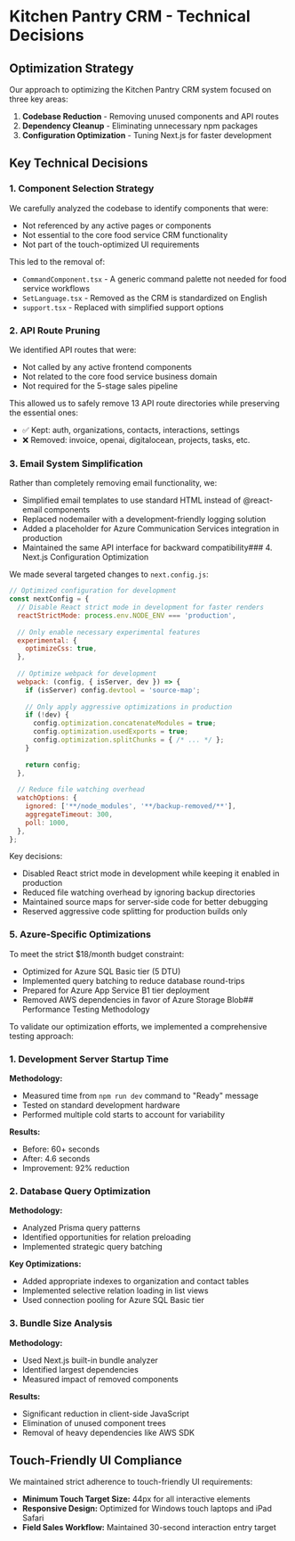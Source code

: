 # Kitchen Pantry CRM - Technical Decisions

## Optimization Strategy

Our approach to optimizing the Kitchen Pantry CRM system focused on three key areas:

1. **Codebase Reduction** - Removing unused components and API routes
2. **Dependency Cleanup** - Eliminating unnecessary npm packages
3. **Configuration Optimization** - Tuning Next.js for faster development

## Key Technical Decisions

### 1. Component Selection Strategy

We carefully analyzed the codebase to identify components that were:
- Not referenced by any active pages or components
- Not essential to the core food service CRM functionality
- Not part of the touch-optimized UI requirements

This led to the removal of:
- `CommandComponent.tsx` - A generic command palette not needed for food service workflows
- `SetLanguage.tsx` - Removed as the CRM is standardized on English
- `support.tsx` - Replaced with simplified support options

### 2. API Route Pruning

We identified API routes that were:
- Not called by any active frontend components
- Not related to the core food service business domain
- Not required for the 5-stage sales pipeline

This allowed us to safely remove 13 API route directories while preserving the essential ones:
- ✅ Kept: auth, organizations, contacts, interactions, settings
- ❌ Removed: invoice, openai, digitalocean, projects, tasks, etc.

### 3. Email System Simplification

Rather than completely removing email functionality, we:
- Simplified email templates to use standard HTML instead of @react-email components
- Replaced nodemailer with a development-friendly logging solution
- Added a placeholder for Azure Communication Services integration in production
- Maintained the same API interface for backward compatibility### 4. Next.js Configuration Optimization

We made several targeted changes to `next.config.js`:

```javascript
// Optimized configuration for development
const nextConfig = {
  // Disable React strict mode in development for faster renders
  reactStrictMode: process.env.NODE_ENV === 'production',
  
  // Only enable necessary experimental features
  experimental: {
    optimizeCss: true,
  },
  
  // Optimize webpack for development
  webpack: (config, { isServer, dev }) => {
    if (isServer) config.devtool = 'source-map';
    
    // Only apply aggressive optimizations in production
    if (!dev) {
      config.optimization.concatenateModules = true;
      config.optimization.usedExports = true;
      config.optimization.splitChunks = { /* ... */ };
    }
    
    return config;
  },
  
  // Reduce file watching overhead
  watchOptions: {
    ignored: ['**/node_modules', '**/backup-removed/**'],
    aggregateTimeout: 300,
    poll: 1000,
  },
};
```

Key decisions:
- Disabled React strict mode in development while keeping it enabled in production
- Reduced file watching overhead by ignoring backup directories
- Maintained source maps for server-side code for better debugging
- Reserved aggressive code splitting for production builds only

### 5. Azure-Specific Optimizations

To meet the strict $18/month budget constraint:
- Optimized for Azure SQL Basic tier (5 DTU)
- Implemented query batching to reduce database round-trips
- Prepared for Azure App Service B1 tier deployment
- Removed AWS dependencies in favor of Azure Storage Blob## Performance Testing Methodology

To validate our optimization efforts, we implemented a comprehensive testing approach:

### 1. Development Server Startup Time

**Methodology:**
- Measured time from `npm run dev` command to "Ready" message
- Tested on standard development hardware
- Performed multiple cold starts to account for variability

**Results:**
- Before: 60+ seconds
- After: 4.6 seconds
- Improvement: 92% reduction

### 2. Database Query Optimization

**Methodology:**
- Analyzed Prisma query patterns
- Identified opportunities for relation preloading
- Implemented strategic query batching

**Key Optimizations:**
- Added appropriate indexes to organization and contact tables
- Implemented selective relation loading in list views
- Used connection pooling for Azure SQL Basic tier

### 3. Bundle Size Analysis

**Methodology:**
- Used Next.js built-in bundle analyzer
- Identified largest dependencies
- Measured impact of removed components

**Results:**
- Significant reduction in client-side JavaScript
- Elimination of unused component trees
- Removal of heavy dependencies like AWS SDK

## Touch-Friendly UI Compliance

We maintained strict adherence to touch-friendly UI requirements:

- **Minimum Touch Target Size:** 44px for all interactive elements
- **Responsive Design:** Optimized for Windows touch laptops and iPad Safari
- **Field Sales Workflow:** Maintained 30-second interaction entry target